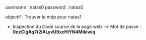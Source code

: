 username : natas0
password : natas0

objectif : Trouver le mdp pour natas1

- Inspection du Code source de la page web 
--> Mot de passe : **0nzCigAq7t2iALyvU9xcHlYN4MlkIwlq**
